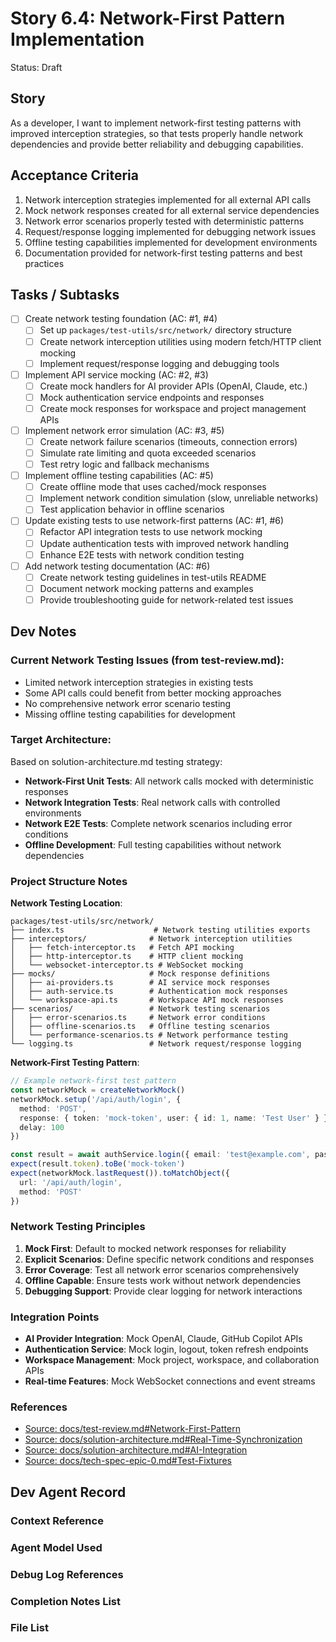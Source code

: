 # Story 6.4: Network-First Pattern Implementation

Status: Draft

## Story

As a developer,
I want to implement network-first testing patterns with improved interception strategies,
so that tests properly handle network dependencies and provide better reliability and debugging capabilities.

## Acceptance Criteria

1. Network interception strategies implemented for all external API calls
2. Mock network responses created for all external service dependencies
3. Network error scenarios properly tested with deterministic patterns
4. Request/response logging implemented for debugging network issues
5. Offline testing capabilities implemented for development environments
6. Documentation provided for network-first testing patterns and best practices

## Tasks / Subtasks

- [ ] Create network testing foundation (AC: #1, #4)
  - [ ] Set up `packages/test-utils/src/network/` directory structure
  - [ ] Create network interception utilities using modern fetch/HTTP client mocking
  - [ ] Implement request/response logging and debugging tools
- [ ] Implement API service mocking (AC: #2, #3)
  - [ ] Create mock handlers for AI provider APIs (OpenAI, Claude, etc.)
  - [ ] Mock authentication service endpoints and responses
  - [ ] Create mock responses for workspace and project management APIs
- [ ] Implement network error simulation (AC: #3, #5)
  - [ ] Create network failure scenarios (timeouts, connection errors)
  - [ ] Simulate rate limiting and quota exceeded scenarios
  - [ ] Test retry logic and fallback mechanisms
- [ ] Implement offline testing capabilities (AC: #5)
  - [ ] Create offline mode that uses cached/mock responses
  - [ ] Implement network condition simulation (slow, unreliable networks)
  - [ ] Test application behavior in offline scenarios
- [ ] Update existing tests to use network-first patterns (AC: #1, #6)
  - [ ] Refactor API integration tests to use network mocking
  - [ ] Update authentication tests with improved network handling
  - [ ] Enhance E2E tests with network condition testing
- [ ] Add network testing documentation (AC: #6)
  - [ ] Create network testing guidelines in test-utils README
  - [ ] Document network mocking patterns and examples
  - [ ] Provide troubleshooting guide for network-related test issues

## Dev Notes

### Current Network Testing Issues (from test-review.md):
- Limited network interception strategies in existing tests
- Some API calls could benefit from better mocking approaches
- No comprehensive network error scenario testing
- Missing offline testing capabilities for development

### Target Architecture:
Based on solution-architecture.md testing strategy:
- **Network-First Unit Tests**: All network calls mocked with deterministic responses
- **Network Integration Tests**: Real network calls with controlled environments
- **Network E2E Tests**: Complete network scenarios including error conditions
- **Offline Development**: Full testing capabilities without network dependencies

### Project Structure Notes

**Network Testing Location**:
```
packages/test-utils/src/network/
├── index.ts                    # Network testing utilities exports
├── interceptors/              # Network interception utilities
│   ├── fetch-interceptor.ts   # Fetch API mocking
│   ├── http-interceptor.ts    # HTTP client mocking
│   └── websocket-interceptor.ts # WebSocket mocking
├── mocks/                     # Mock response definitions
│   ├── ai-providers.ts        # AI service mock responses
│   ├── auth-service.ts        # Authentication mock responses
│   └── workspace-api.ts       # Workspace API mock responses
├── scenarios/                 # Network testing scenarios
│   ├── error-scenarios.ts     # Network error conditions
│   ├── offline-scenarios.ts   # Offline testing scenarios
│   └── performance-scenarios.ts # Network performance testing
└── logging.ts                 # Network request/response logging
```

**Network-First Testing Pattern**:
```typescript
// Example network-first test pattern
const networkMock = createNetworkMock()
networkMock.setup('/api/auth/login', {
  method: 'POST',
  response: { token: 'mock-token', user: { id: 1, name: 'Test User' } },
  delay: 100
})

const result = await authService.login({ email: 'test@example.com', password: 'password' })
expect(result.token).toBe('mock-token')
expect(networkMock.lastRequest()).toMatchObject({
  url: '/api/auth/login',
  method: 'POST'
})
```

### Network Testing Principles

1. **Mock First**: Default to mocked network responses for reliability
2. **Explicit Scenarios**: Define specific network conditions and responses
3. **Error Coverage**: Test all network error scenarios comprehensively
4. **Offline Capable**: Ensure tests work without network dependencies
5. **Debugging Support**: Provide clear logging for network interactions

### Integration Points

- **AI Provider Integration**: Mock OpenAI, Claude, GitHub Copilot APIs
- **Authentication Service**: Mock login, logout, token refresh endpoints
- **Workspace Management**: Mock project, workspace, and collaboration APIs
- **Real-time Features**: Mock WebSocket connections and event streams

### References

- [Source: docs/test-review.md#Network-First-Pattern](./test-review.md#network-first-pattern)
- [Source: docs/solution-architecture.md#Real-Time-Synchronization](./solution-architecture.md#real-time-synchronization)
- [Source: docs/solution-architecture.md#AI-Integration](./solution-architecture.md#ai-integration)
- [Source: docs/tech-spec-epic-0.md#Test-Fixtures](./tech-spec-epic-0.md#test-fixtures)

## Dev Agent Record

### Context Reference

<!-- Path(s) to story context XML will be added here by context workflow -->

### Agent Model Used

### Debug Log References

### Completion Notes List

### File List